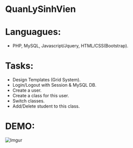 # QuanLySinhVien
# Languagues:
  + PHP, MySQL, Javascript/Jquery, HTML/CSS(Bootstrap).
# Tasks:
  + Design Templates (Grid System).
  + Login/Logout with Session & MySQL DB.
  + Create a user.
  + Create a class for this user.
  + Switch classes.
  + Add/Delete student to this class.
# DEMO:
![Imgur](https://imgur.com/IPJ3PtX.png)
